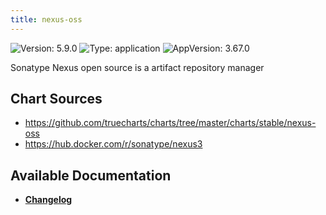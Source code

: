 ```yaml
---
title: nexus-oss
---
```


![Version: 5.9.0](https://img.shields.io/badge/Version-5.9.0-informational?style=flat-square) ![Type: application](https://img.shields.io/badge/Type-application-informational?style=flat-square) ![AppVersion: 3.67.0](https://img.shields.io/badge/AppVersion-3.67.0-informational?style=flat-square)

Sonatype Nexus open source is a artifact repository manager

## Chart Sources

- https://github.com/truecharts/charts/tree/master/charts/stable/nexus-oss
- https://hub.docker.com/r/sonatype/nexus3

## Available Documentation

- [**Changelog**](./CHANGELOG.md)

